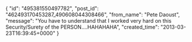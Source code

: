  {
   "id": "495381550497782",
   "post_id": "462493170453287_490608044308466",
   "from_name": "Pete Daoust",
   "message": "You have to understand that I worked very hard on this Security/Surety of the PERSON....HAHAHAHA",
   "created_time": "2013-03-23T16:39:45+0000"
 }
